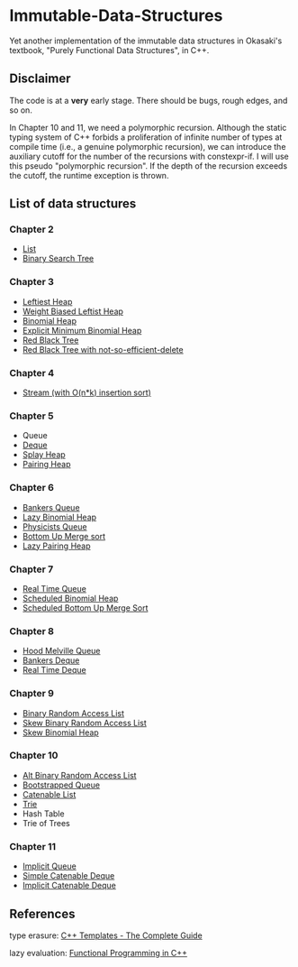# Immutable-Data-Structures
Yet another implementation of the immutable data structures in Okasaki's textbook, "Purely Functional Data Structures", in C++.

## Disclaimer
The code is at a **very** early stage. There should be bugs, rough edges, and so on.

In Chapter 10 and 11, we need a polymorphic recursion.
Although the static typing system of C++ forbids a proliferation of infinite number of types at compile time (i.e., a genuine polymorphic recursion),
we can introduce the auxiliary cutoff for the number of the recursions with constexpr-if. I will use this pseudo "polymorphic recursion". If the depth of the recursion exceeds the cutoff, the runtime exception is thrown.

## List of data structures

### Chapter 2
* [List](https://github.com/takkyu2/Immutable-Data-Structures/blob/master/List/List.hpp)
* [Binary Search Tree](https://github.com/takkyu2/Immutable-Data-Structures/blob/master/Tree/BinarySearchTree.hpp)

### Chapter 3
* [Leftiest Heap](https://github.com/takkyu2/Immutable-Data-Structures/blob/master/Heap/LeftistHeap.hpp)
* [Weight Biased Leftist Heap](https://github.com/takkyu2/Immutable-Data-Structures/blob/master/Heap/WeightBiasedLeftistHeap.hpp)
* [Binomial Heap](https://github.com/takkyu2/Immutable-Data-Structures/blob/master/Heap/BinomialHeap.hpp)
* [Explicit Minimum Binomial Heap](https://github.com/takkyu2/Immutable-Data-Structures/blob/master/Heap/ExplicitMinBinomialHeap.hpp)
* [Red Black Tree](https://github.com/takkyu2/Immutable-Data-Structures/blob/master/Tree/RedBlackTree.hpp)
* [Red Black Tree with not-so-efficient-delete](https://github.com/takkyu2/Immutable-Data-Structures/blob/master/Tree/RedBlackTreeWithDel.hpp)

### Chapter 4
* [Stream (with O(n*k) insertion sort)](https://github.com/takkyu2/Immutable-Data-Structures/blob/master/List/Stream.hpp)

### Chapter 5
* Queue
* [Deque](https://github.com/takkyu2/Immutable-Data-Structures/blob/master/List/Deque.hpp)
* [Splay Heap](https://github.com/takkyu2/Immutable-Data-Structures/blob/master/Heap/SplayHeap.hpp)
* [Pairing Heap](https://github.com/takkyu2/Immutable-Data-Structures/blob/master/Heap/PairingHeap.hpp)

### Chapter 6
* [Bankers Queue](https://github.com/takkyu2/Immutable-Data-Structures/blob/master/List/BankersQueue.hpp)
* [Lazy Binomial Heap](https://github.com/takkyu2/Immutable-Data-Structures/blob/master/Heap/LazyBinomialHeap.hpp)
* [Physicists Queue](https://github.com/takkyu2/Immutable-Data-Structures/blob/master/List/PhysicistsQueue.hpp)
* [Bottom Up Merge sort](https://github.com/takkyu2/Immutable-Data-Structures/blob/master/List/BottomUpMergeSort.hpp)
* [Lazy Pairing Heap](https://github.com/takkyu2/Immutable-Data-Structures/blob/master/Heap/LazyPairingHeap.hpp)

### Chapter 7
* [Real Time Queue](https://github.com/takkyu2/Immutable-Data-Structures/blob/master/List/RealTimeQueue.hpp)
* [Scheduled Binomial Heap](https://github.com/takkyu2/Immutable-Data-Structures/blob/master/Heap/ScheduledBinomialHeap.hpp)
* [Scheduled Bottom Up Merge Sort](https://github.com/takkyu2/Immutable-Data-Structures/blob/master/List/ScheduledBottomUpMergeSort.hpp)

### Chapter 8
* [Hood Melville Queue](https://github.com/takkyu2/Immutable-Data-Structures/blob/master/List/HoodMelvilleRealTimeQueue.hpp)
* [Bankers Deque](https://github.com/takkyu2/Immutable-Data-Structures/blob/master/List/BankersDeque.hpp)
* [Real Time Deque](https://github.com/takkyu2/Immutable-Data-Structures/blob/master/List/RealTimeDeque.hpp)

### Chapter 9
* [Binary Random Access List](https://github.com/takkyu2/Immutable-Data-Structures/blob/master/RandomAccessList/BinaryRandomAccessList.hpp)
* [Skew Binary Random Access List](https://github.com/takkyu2/Immutable-Data-Structures/blob/master/RandomAccessList/BinaryRandomAccessList.hpp)
* [Skew Binomial Heap](https://github.com/takkyu2/Immutable-Data-Structures/blob/master/Heap/SkewBinomialHeap.hpp)

### Chapter 10
* [Alt Binary Random Access List](https://github.com/takkyu2/Immutable-Data-Structures/blob/master/RandomAccessList/AltBinaryRandomAccessList.hpp)
* [Bootstrapped Queue](https://github.com/takkyu2/Immutable-Data-Structures/blob/master/List/BootstrappedQueue.hpp)
* [Catenable List](https://github.com/takkyu2/Immutable-Data-Structures/blob/master/List/CatenableList.hpp)
* [Trie](https://github.com/takkyu2/Immutable-Data-Structures/blob/master/Tree/Trie.hpp)
* Hash Table
* Trie of Trees

### Chapter 11
* [Implicit Queue](https://github.com/takkyu2/Immutable-Data-Structures/blob/master/List/ImplicitQueue.hpp)
* [Simple Catenable Deque](https://github.com/takkyu2/Immutable-Data-Structures/blob/master/List/SimpleCatenableDeque.hpp)
* [Implicit Catenable Deque](https://github.com/takkyu2/Immutable-Data-Structures/blob/master/List/SimpleCatenableDeque.hpp)

## References
type erasure: [C++ Templates - The Complete Guide](http://www.tmplbook.com/)

lazy evaluation: [Functional Programming in C++](https://www.manning.com/books/functional-programming-in-c-plus-plus) 
